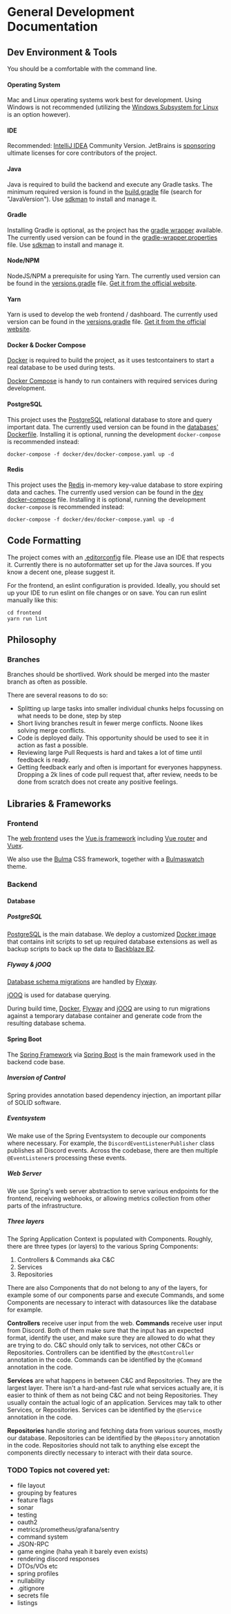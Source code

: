 # General Development Documentation

## Dev Environment & Tools
You should be a comfortable with the command line.

#### Operating System
Mac and Linux operating systems work best for development.
Using Windows is not recommended (utilizing the [Windows Subsystem for Linux](https://docs.microsoft.com/en-us/windows/wsl/install-win10) is an option however).

#### IDE
Recommended: [IntelliJ IDEA](https://www.jetbrains.com/idea/) Community Version. JetBrains is [sponsoring](https://www.jetbrains.com/community/opensource/#support)
ultimate licenses for core contributors of the project.

#### Java
Java is required to build the backend and execute any Gradle tasks.
The minimum required version is found in the [build.gradle](build.gradle) file (search for "JavaVersion").
Use [sdkman](https://sdkman.io/) to install and manage it.

#### Gradle
Installing Gradle is optional, as the project has the [gradle wrapper](./gradlew) available.
The currently used version can be found in the [gradle-wrapper.properties](gradle/wrapper/gradle-wrapper.properties) file.
Use [sdkman](https://sdkman.io/) to install and manage it.

#### Node/NPM
NodeJS/NPM a prerequisite for using Yarn.
The currently used version can be found in the [versions.gradle](gradle/versions.gradle) file.
[Get it from the official website](https://nodejs.org/en/).

#### Yarn
Yarn is used to develop the web frontend / dashboard.
The currently used version can be found in the [versions.gradle](gradle/versions.gradle) file.
[Get it from the official website](https://classic.yarnpkg.com/en/docs/install).

#### Docker & Docker Compose
[Docker](https://docs.docker.com/get-docker/) is required to build the project, as it uses testcontainers to start a
real database to be used during tests.

[Docker Compose](https://docs.docker.com/compose/install/) is handy to run containers with required services during
development.

#### PostgreSQL
This project uses the [PostgreSQL](https://www.postgresql.org/) relational database to store and query important data.
The currently used version can be found in the [databases' Dockerfile](docker/database/Dockerfile).
Installing it is optional, running the development `docker-compose` is recommended instead:
```shell script
docker-compose -f docker/dev/docker-compose.yaml up -d
```

#### Redis
This project uses the [Redis](https://redis.io/) in-memory key-value database to store expiring data and caches.
The currently used version can be found in the [dev docker-compose](docker/dev/docker-compose.yaml) file.
Installing it is optional, running the development `docker-compose` is recommended instead:
```shell script
docker-compose -f docker/dev/docker-compose.yaml up -d
```

## Code Formatting

The project comes with an [.editorconfig](.editorconfig) file. Please use an IDE that respects it. Currently there is no
autoformatter set up for the Java sources. If you know a decent one, please suggest it.

For the frontend, an eslint configuration is provided. Ideally, you should set up your IDE to run eslint on file changes
or on save. You can run eslint manually like this:
```
cd frontend
yarn run lint
```

## Philosophy

### Branches
Branches should be shortlived. Work should be merged into the master branch as often as possible.

There are several reasons to do so:
- Splitting up large tasks into smaller individual chunks helps focussing on what needs to be done, step by step
- Short living branches result in fewer merge conflicts. Noone likes solving merge conflicts.
- Code is deployed daily. This opportunity should be used to see it in action as fast a possible.
- Reviewing large Pull Requests is hard and takes a lot of time until feedback is ready.
- Getting feedback early and often is important for everyones happyness. Dropping a 2k lines of code pull request that, after review, needs to be done from scratch does not create any positive feelings.


## Libraries & Frameworks

### Frontend
The [web frontend](frontend) uses the [Vue.js framework](https://vuejs.org/) including
[Vue router](https://router.vuejs.org/) and [Vuex](https://vuex.vuejs.org/).

We also use the [Bulma](https://bulma.io/) CSS framework, together with a [Bulmaswatch](https://jenil.github.io/bulmaswatch/) theme.

### Backend

#### Database

##### PostgreSQL
[PostgreSQL](https://www.postgresql.org/) is the main database.
We deploy a customized [Docker image](docker/database/Dockerfile) that contains init scripts to set up required database
extensions as well as backup scripts to back up the data to [Backblaze B2](https://www.backblaze.com/b2).

##### Flyway & jOOQ
[Database schema migrations](database-codegen/src/main/resources/db/migrations) are handled by [Flyway](https://flywaydb.org/).

[jOOQ](https://www.jooq.org/) is used for database querying.

During build time, [Docker](https://docs.docker.com/get-docker/), [Flyway](https://flywaydb.org/) and [jOOQ](https://www.jooq.org/)
are using to run migrations against a temporary database container and generate code from the resulting database schema.

#### Spring Boot
The [Spring Framework](https://spring.io/) via [Spring Boot](https://spring.io/projects/spring-boot) is the main
framework used in the backend code base.

##### Inversion of Control
Spring provides annotation based dependency injection, an important pillar of SOLID software.

##### Eventsystem
We make use of the Spring Eventsystem to decouple our components where necessary. For example, the
`DiscordEventListenerPublisher` class publishes all Discord events. Across the codebase, there are then multiple
`@EventListener`s processing these events.

##### Web Server
We use Spring's web server abstraction to serve various endpoints for the frontend, receiving webhooks,
or allowing metrics collection from other parts of the infrastructure.

##### Three layers
The Spring Application Context is populated with Components.
Roughly, there are three types (or layers) to the various Spring Components:
1. Controllers & Commands aka C&C
2. Services
3. Repositories

There are also Components that do not belong to any of the layers, for example some of our components parse and execute
Commands, and some Components are necessary to interact with datasources like the database for example.

**Controllers** receive user input from the web. **Commands** receive user input from Discord.
Both of them make sure that the input has an expected format, identify the user,
and make sure they are allowed to do what they are trying to do.
C&C should only talk to services, not other C&Cs or Repositories.
Controllers can be identified by the `@RestController` annotation in the code.
Commands can be identified by the `@Command` annotation in the code.

**Services** are what happens in between C&C and Repositories. They are the largest layer.
There isn't a hard-and-fast rule what services actually are, it is easier to think of them as not being C&C and not
being Repositories. They usually contain the actual logic of an application.
Services may talk to other Services, or Repositories.
Services can be identified by the `@Service` annotation in the code.

**Repositories** handle storing and fetching data from various sources, mostly our database.
Repositories can be identified by the `@Repository` annotation in the code.
Repositories should not talk to anything else except the components directly necessary to interact with their data
source.



### TODO Topics not covered yet:
- file layout
- grouping by features
- feature flags
- sonar
- testing
- oauth2
- metrics/prometheus/grafana/sentry
- command system
- JSON-RPC
- game engine (haha yeah it barely even exists)
- rendering discord responses
- DTOs/VOs etc
- spring profiles
- nullability
- .gitignore
- secrets file
- listings
